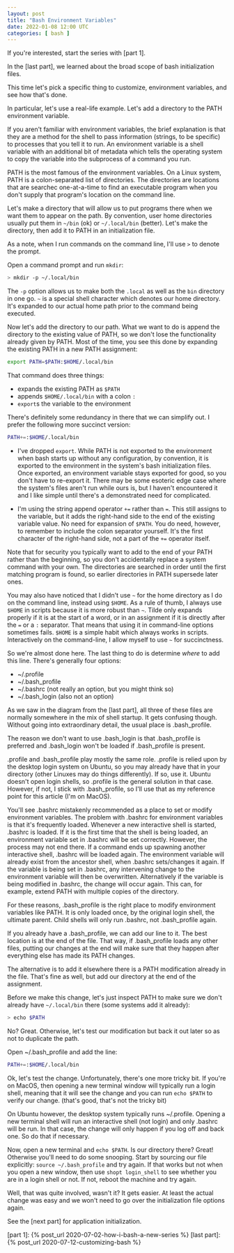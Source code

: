 ```yaml
---
layout: post
title: "Bash Environment Variables"
date: 2022-01-08 12:00 UTC
categories: [ bash ]
---
```


If you're interested, start the series with [part 1].

In the [last part], we learned about the broad scope of bash
initialization files.

This time let's pick a specific thing to customize, environment
variables, and see how that's done.

In particular, let's use a real-life example.  Let's add a directory to
the PATH environment variable.

If you aren't familiar with environment variables, the brief explanation
is that they are a method for the shell to pass information (strings, to
be specific) to processes that you tell it to run.  An environment
variable is a shell variable with an additional bit of metadata which
tells the operating system to copy the variable into the subprocess of a
command you run.

PATH is the most famous of the environment variables.  On a Linux
system, PATH is a colon-separated list of directories.  The directories
are locations that are searchec one-at-a-time to find an executable
program when you don't supply that program's location on the command
line.

Let's make a directory that will allow us to put programs there when we
want them to appear on the path.  By convention, user home directories
usually put them in `~/bin` (ok) or `~/.local/bin` (better).  Let's make
the directory, then add it to PATH in an initialization file.

As a note, when I run commands on the command line, I'll use `>` to
denote the prompt.

Open a command prompt and run `mkdir`:

```bash
> mkdir -p ~/.local/bin
```

The `-p` option allows us to make both the `.local` as well as the `bin`
directory in one go.  `~` is a special shell character which denotes our
home directory.  It's expanded to our actual home path prior to the
command being executed.

Now let's add the directory to our path.  What we want to do is append
the directory to the existing value of PATH, so we don't lose the
functionality already given by PATH.  Most of the time, you see this
done by expanding the existing PATH in a new PATH assignment:

```bash
export PATH=$PATH:$HOME/.local/bin
```

That command does three things:

-   expands the existing PATH as `$PATH`
-   appends `$HOME/.local/bin` with a colon `:`
-   `export`s the variable to the environment

There's definitely some redundancy in there that we can simplify out.  I
prefer the following more succinct version:

```bash
PATH+=:$HOME/.local/bin
```

-   I've dropped `export`.  While PATH is not exported to the
    environment when bash starts up without any configuration, by
    convention, it is exported to the environment in the system's bash
    initialization files.  Once exported, an environment variable stays
    exported for good, so you don't have to re-export it.  There may be
    some esoteric edge case where the system's files aren't run while
    ours is, but I haven't encountered it and I like simple until
    there's a demonstrated need for complicated.

-   I'm using the string append operator `+=` rather than `=`.  This
    still assigns to the variable, but it adds the right-hand side to
    the end of the existing variable value.  No need for expansion of
    `$PATH`.  You do need, however, to remember to include the colon
    separator yourself.  It's the first character of the right-hand
    side, not a part of the `+=` operator itself.

Note that for security you typically want to add to the end of your PATH
rather than the beginning, so you don't accidentally replace a system
command with your own.  The directories are searched in order until the
first matching program is found, so earlier directories in PATH
supersede later ones.

You may also have noticed that I didn't use `~` for the home directory
as I do on the command line, instead using `$HOME`.  As a rule of thumb,
I always use `$HOME` in scripts because it is more robust than `~`.
Tilde only expands properly if it is at the start of a word, or in an
assignment if it is directly after the `=` or a `:` separator.  That
means that using it in command-line options sometimes fails.  `$HOME` is
a simple habit which always works in scripts.  Interactively on the
command-line, I allow myself to use `~` for succinctness.

So we're almost done here.  The last thing to do is determine *where* to
add this line.  There's generally four options:

-   ~/.profile
-   ~/.bash_profile
-   ~/.bashrc (not really an option, but you might think so)
-   ~/.bash_login (also not an option)

As we saw in the diagram from the [last part], all three of these files
are normally somewhere in the mix of shell startup.  It gets confusing
though.  Without going into extraordinary detail, the usual place is
.bash_profile.

The reason we don't want to use .bash_login is that .bash_profile is
preferred and .bash_login won't be loaded if .bash_profile is present.

.profile and .bash_profile play mostly the same role.  .profile is
relied upon by the desktop login system on Ubuntu, so you may already
have that in your directory (other Linuxes may do things differently).
If so, use it.  Ubuntu doesn't open login shells, so .profile is the
general solution in that case.  However, if not, I stick with
.bash_profile, so I'll use that as my reference point for this article
(I'm on MacOS).

You'll see .bashrc mistakenly recommended as a place to set or modify
environment variables.  The problem with .bashrc for environment
variables is that it's frequently loaded.  Whenever a new interactive
shell is started, .bashrc is loaded.  If it is the first time that the
shell is being loaded, an environment variable set in .bashrc will be
set correctly.  However, the process may not end there.  If a command
ends up spawning another interactive shell, .bashrc will be loaded
again.  The environment variable will already exist from the ancestor
shell, when .bashrc sets/changes it again.  If the variable is being set
in .bashrc, any intervening change to the environment variable will then
be overwritten.  Alternatively if the variable is being modified in
.bashrc, the change will occur again.  This can, for example, extend
PATH with multiple copies of the directory.

For these reasons, .bash_profile is the right place to modify
environment variables like PATH.  It is only loaded once, by the
original login shell, the ultimate parent.  Child shells will only run
.bashrc, not .bash_profile again.

If you already have a .bash_profile, we can add our line to it.  The
best location is at the end of the file.  That way, if .bash_profile
loads any other files, putting our changes at the end will make sure
that they happen after everything else has made its PATH changes.

The alternative is to add it elsewhere there is a PATH modification
already in the file.  That's fine as well, but add our directory at the
end of the assignment.

Before we make this change, let's just inspect PATH to make sure we
don't already have `~/.local/bin` there (some systems add it already):

```bash
> echo $PATH
```

No?  Great.  Otherwise, let's test our modification but back it out
later so as not to duplicate the path.

Open ~/.bash_profile and add the line:

```bash
PATH+=:$HOME/.local/bin
```

Ok, let's test the change.  Unfortunately, there's one more tricky bit.
If you're on MacOS, then opening a new terminal window will typically
run a login shell, meaning that it will see the change and you can run
`echo $PATH` to verify our change.  (that's good, that's not the tricky
bit)

On Ubuntu however, the desktop system typically runs ~/.profile.
Opening a new terminal shell will run an interactive shell (not login)
and only .bashrc will be run.  In that case, the change will only happen
if you log off and back one.  So do that if necessary.

Now, open a new terminal and `echo $PATH`.  Is our directory there?
Great!  Otherwise you'll need to do some snooping.  Start by sourcing
our file explicitly: `source ~/.bash_profile` and try again.  If that
works but not when you open a new window, then use `shopt login_shell`
to see whether you are in a login shell or not.  If not, reboot the
machine and try again.

Well, that was quite involved, wasn't it?  It gets easier.  At least the
actual change was easy and we won't need to go over the initialization
file options again.

See the [next part] for application initialization.

  [part 1]: {% post_url 2020-07-02-how-i-bash-a-new-series %}
  [last part]: {% post_url 2020-07-12-customizing-bash %}
